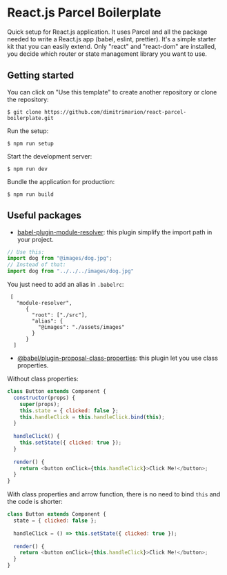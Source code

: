 # React.js Parcel Boilerplate

Quick setup for React.js application. It uses Parcel and all the package needed to write a React.js app (babel, eslint, prettier).
It's a simple starter kit that you can easily extend. Only "react" and "react-dom" are installed, you decide which router or state management library you want to use.

## Getting started

You can click on "Use this template" to create another repository or clone the repository:

`$ git clone https://github.com/dimitrimarion/react-parcel-boilerplate.git`

Run the setup:

`$ npm run setup`

Start the development server:

`$ npm run dev`

Bundle the application for production:

`$ npm run build`

## Useful packages

* [babel-plugin-module-resolver](https://github.com/tleunen/babel-plugin-module-resolver): this plugin simplify the import path in your project.
```javascript
// Use this:
import dog from "@images/dog.jpg";
// Instead of that:
import dog from "../../../images/dog.jpg"
```
You just need to add an alias in `.babelrc`:
```
 [
   "module-resolver",
      {
        "root": ["./src"],
        "alias": {
          "@images": "./assets/images"
        }
      }
  ]
```

* [@babel/plugin-proposal-class-properties](https://babeljs.io/docs/en/next/babel-plugin-proposal-class-properties.html): this plugin let you use class properties.

Without class properties:
```javascript
class Button extends Component {
  constructor(props) {
    super(props);
    this.state = { clicked: false };
    this.handleClick = this.handleClick.bind(this);
  }
  
  handleClick() {
    this.setState({ clicked: true });
  }
  
  render() {
    return <button onClick={this.handleClick}>Click Me!</button>;
  }
}
```
With class properties and arrow function, there is no need to bind `this` and the code is shorter:
```javascript
class Button extends Component {
  state = { clicked: false };
  
  handleClick = () => this.setState({ clicked: true });
  
  render() {
    return <button onClick={this.handleClick}>Click Me!</button>;
  }
}
```
